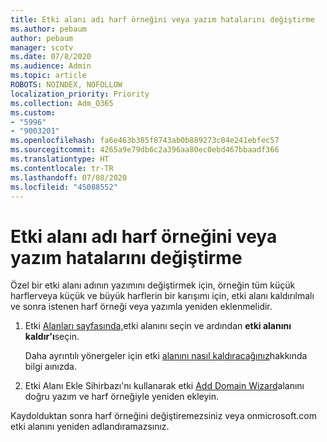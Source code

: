 ```yaml
---
title: Etki alanı adı harf örneğini veya yazım hatalarını değiştirme
ms.author: pebaum
author: pebaum
manager: scotv
ms.date: 07/8/2020
ms.audience: Admin
ms.topic: article
ROBOTS: NOINDEX, NOFOLLOW
localization_priority: Priority
ms.collection: Adm_O365
ms.custom:
- "5996"
- "9003201"
ms.openlocfilehash: fa6e463b385f8743ab0b889273c04e241ebfec57
ms.sourcegitcommit: 4265a9e79db6c2a396aa80ec0ebd467bbaadf366
ms.translationtype: HT
ms.contentlocale: tr-TR
ms.lasthandoff: 07/08/2020
ms.locfileid: "45088552"
---
```

# <a name="change-a-domain-name-letter-case-or-spelling"></a>Etki alanı adı harf örneğini veya yazım hatalarını değiştirme

Özel bir etki alanı adının yazımını değiştirmek için, örneğin tüm küçük harflerveya küçük ve büyük harflerin bir karışımı için, etki alanı kaldırılmalı ve sonra istenen harf örneği veya yazımla yeniden eklenmelidir.

1. Etki [Alanları sayfasında,](https://portal.office.com/adminportal/home#/Domains)etki alanını seçin ve ardından **etki alanını kaldır'ı**seçin.</br>

    Daha ayrıntılı yönergeler için etki [alanını nasıl kaldıracağınız](https://docs.microsoft.com/microsoft-365/admin/get-help-with-domains/remove-a-domain?view=o365-worldwide)hakkında bilgi aınızda.

2. Etki Alanı Ekle Sihirbazı'nı kullanarak etki [Add Domain Wizard](https://portal.office.com/adminportal/home#/Domains/Wizard)alanını doğru yazım ve harf örneğiyle yeniden ekleyin.

Kaydolduktan sonra harf örneğini değiştiremezsiniz veya onmicrosoft.com etki alanını yeniden adlandıramazsınız.